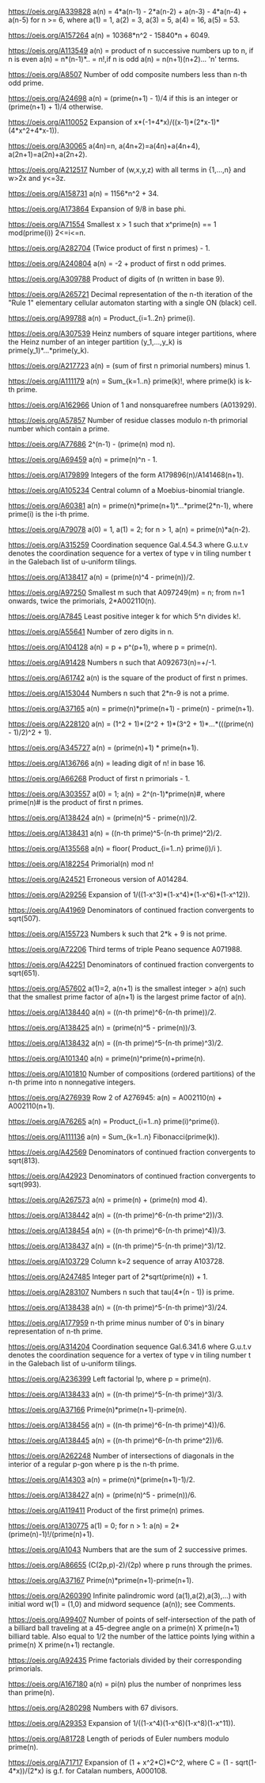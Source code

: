https://oeis.org/A339828 a(n) = 4\*a(n-1) - 2\*a(n-2) + a(n-3) - 4\*a(n-4) + a(n-5) for n >= 6, where a(1) = 1, a(2) = 3, a(3) = 5, a(4) = 16, a(5) = 53.

https://oeis.org/A157264 a(n) = 10368\*n^2 - 15840\*n + 6049.

https://oeis.org/A113549 a(n) = product of n successive numbers up to n, if n is even a(n) = n\*(n-1)\*.. = n!,if n is odd a(n) = n(n+1)(n+2)... 'n' terms.

https://oeis.org/A8507 Number of odd composite numbers less than n-th odd prime.

https://oeis.org/A24698 a(n) = (prime(n+1) - 1)/4 if this is an integer or (prime(n+1) + 1)/4 otherwise.

https://oeis.org/A110052 Expansion of x\*(-1+4\*x)/((x-1)\*(2\*x-1)\*(4\*x^2+4\*x-1)).

https://oeis.org/A30065 a(4n)=n, a(4n+2)=a(4n)+a(4n+4), a(2n+1)=a(2n)+a(2n+2).

https://oeis.org/A212517 Number of (w,x,y,z) with all terms in {1,...,n} and w>2x and y<=3z.

https://oeis.org/A158731 a(n) = 1156\*n^2 + 34.

https://oeis.org/A173864 Expansion of 9/8 in base phi.

https://oeis.org/A71554 Smallest x > 1 such that x^prime(n) == 1 mod(prime(i)) 2<=i<=n.

https://oeis.org/A282704 (Twice product of first n primes) - 1.

https://oeis.org/A240804 a(n) = -2 + product of first n odd primes.

https://oeis.org/A309788 Product of digits of (n written in base 9).

https://oeis.org/A265721 Decimal representation of the n-th iteration of the "Rule 1" elementary cellular automaton starting with a single ON (black) cell.

https://oeis.org/A99788 a(n) = Product_{i=1..2n} prime(i).

https://oeis.org/A307539 Heinz numbers of square integer partitions, where the Heinz number of an integer partition (y_1,...,y_k) is prime(y_1)\*...\*prime(y_k).

https://oeis.org/A217723 a(n) = (sum of first n primorial numbers) minus 1.

https://oeis.org/A111179 a(n) = Sum_{k=1..n} prime(k)!, where prime(k) is k-th prime.

https://oeis.org/A162966 Union of 1 and nonsquarefree numbers (A013929).

https://oeis.org/A57857 Number of residue classes modulo n-th primorial number which contain a prime.

https://oeis.org/A77686 2^(n-1) - (prime(n) mod n).

https://oeis.org/A69459 a(n) = prime(n)^n - 1.

https://oeis.org/A179899 Integers of the form A179896(n)/A141468(n+1).

https://oeis.org/A105234 Central column of a Moebius-binomial triangle.

https://oeis.org/A60381 a(n) = prime(n)\*prime(n+1)\*...\*prime(2\*n-1), where prime(i) is the i-th prime.

https://oeis.org/A79078 a(0) = 1, a(1) = 2; for n > 1, a(n) = prime(n)\*a(n-2).

https://oeis.org/A315259 Coordination sequence Gal.4.54.3 where G.u.t.v denotes the coordination sequence for a vertex of type v in tiling number t in the Galebach list of u-uniform tilings.

https://oeis.org/A138417 a(n) = (prime(n)^4 - prime(n))/2.

https://oeis.org/A97250 Smallest m such that A097249(m) = n; from n=1 onwards, twice the primorials, 2\*A002110(n).

https://oeis.org/A7845 Least positive integer k for which 5^n divides k!.

https://oeis.org/A55641 Number of zero digits in n.

https://oeis.org/A104128 a(n) = p + p^(p+1), where p = prime(n).

https://oeis.org/A91428 Numbers n such that A092673(n)=+/-1.

https://oeis.org/A61742 a(n) is the square of the product of first n primes.

https://oeis.org/A153044 Numbers n such that 2\*n-9 is not a prime.

https://oeis.org/A37165 a(n) = prime(n)\*prime(n+1) - prime(n) - prime(n+1).

https://oeis.org/A228120 a(n) = (1^2 + 1)\*(2^2 + 1)\*(3^2 + 1)\*...\*(((prime(n) - 1)/2)^2 + 1).

https://oeis.org/A345727 a(n) = (prime(n)+1) \* prime(n+1).

https://oeis.org/A136766 a(n) = leading digit of n! in base 16.

https://oeis.org/A66268 Product of first n primorials - 1.

https://oeis.org/A303557 a(0) = 1; a(n) = 2^(n-1)\*prime(n)#, where prime(n)# is the product of first n primes.

https://oeis.org/A138424 a(n) = (prime(n)^5 - prime(n))/2.

https://oeis.org/A138431 a(n) = ((n-th prime)^5-(n-th prime)^2)/2.

https://oeis.org/A135568 a(n) = floor( Product_{i=1..n} prime(i)/i ).

https://oeis.org/A182254 Primorial(n) mod n!

https://oeis.org/A24521 Erroneous version of A014284.

https://oeis.org/A29256 Expansion of 1/((1-x^3)\*(1-x^4)\*(1-x^6)\*(1-x^12)).

https://oeis.org/A41969 Denominators of continued fraction convergents to sqrt(507).

https://oeis.org/A155723 Numbers k such that 2\*k + 9 is not prime.

https://oeis.org/A72206 Third terms of triple Peano sequence A071988.

https://oeis.org/A42251 Denominators of continued fraction convergents to sqrt(651).

https://oeis.org/A57602 a(1)=2, a(n+1) is the smallest integer > a(n) such that the smallest prime factor of a(n+1) is the largest prime factor of a(n).

https://oeis.org/A138440 a(n) = ((n-th prime)^6-(n-th prime))/2.

https://oeis.org/A138425 a(n) = (prime(n)^5 - prime(n))/3.

https://oeis.org/A138432 a(n) = ((n-th prime)^5-(n-th prime)^3)/2.

https://oeis.org/A101340 a(n) = prime(n)^prime(n)+prime(n).

https://oeis.org/A101810 Number of compositions (ordered partitions) of the n-th prime into n nonnegative integers.

https://oeis.org/A276939 Row 2 of A276945: a(n) = A002110(n) + A002110(n+1).

https://oeis.org/A76265 a(n) = Product_{i=1..n} prime(i)^prime(i).

https://oeis.org/A111136 a(n) = Sum_{k=1..n} Fibonacci(prime(k)).

https://oeis.org/A42569 Denominators of continued fraction convergents to sqrt(813).

https://oeis.org/A42923 Denominators of continued fraction convergents to sqrt(993).

https://oeis.org/A267573 a(n) = prime(n) + (prime(n) mod 4).

https://oeis.org/A138442 a(n) = ((n-th prime)^6-(n-th prime^2))/3.

https://oeis.org/A138454 a(n) = ((n-th prime)^6-(n-th prime)^4))/3.

https://oeis.org/A138437 a(n) = ((n-th prime)^5-(n-th prime)^3)/12.

https://oeis.org/A103729 Column k=2 sequence of array A103728.

https://oeis.org/A247485 Integer part of 2\*sqrt(prime(n)) + 1.

https://oeis.org/A283107 Numbers n such that tau(4\*(n - 1)) is prime.

https://oeis.org/A138438 a(n) = ((n-th prime)^5-(n-th prime)^3)/24.

https://oeis.org/A177959 n-th prime minus number of 0's in binary representation of n-th prime.

https://oeis.org/A314204 Coordination sequence Gal.6.341.6 where G.u.t.v denotes the coordination sequence for a vertex of type v in tiling number t in the Galebach list of u-uniform tilings.

https://oeis.org/A236399 Left factorial !p, where p = prime(n).

https://oeis.org/A138433 a(n) = ((n-th prime)^5-(n-th prime)^3)/3.

https://oeis.org/A37166 Prime(n)\*prime(n+1)-prime(n).

https://oeis.org/A138456 a(n) = ((n-th prime)^6-(n-th prime)^4))/6.

https://oeis.org/A138445 a(n) = ((n-th prime)^6-(n-th prime^2))/6.

https://oeis.org/A262248 Number of intersections of diagonals in the interior of a regular p-gon where p is the n-th prime.

https://oeis.org/A14303 a(n) = prime(n)\*(prime(n+1)-1)/2.

https://oeis.org/A138427 a(n) = (prime(n)^5 - prime(n))/6.

https://oeis.org/A119411 Product of the first prime(n) primes.

https://oeis.org/A130775 a(1) = 0; for n > 1: a(n) = 2\*(prime(n)-1)!/(prime(n)+1).

https://oeis.org/A1043 Numbers that are the sum of 2 successive primes.

https://oeis.org/A86655 (C(2p,p)-2)/(2p) where p runs through the primes.

https://oeis.org/A37167 Prime(n)\*prime(n+1)-prime(n+1).

https://oeis.org/A260390 Infinite palindromic word (a(1),a(2),a(3),...) with initial word w(1) = (1,0) and midword sequence (a(n)); see Comments.

https://oeis.org/A99407 Number of points of self-intersection of the path of a billiard ball traveling at a 45-degree angle on a prime(n) X prime(n+1) billiard table. Also equal to 1/2 the number of the lattice points lying within a prime(n) X prime(n+1) rectangle.

https://oeis.org/A92435 Prime factorials divided by their corresponding primorials.

https://oeis.org/A167180 a(n) = pi(n) plus the number of nonprimes less than prime(n).

https://oeis.org/A280298 Numbers with 67 divisors.

https://oeis.org/A29353 Expansion of 1/((1-x^4)(1-x^6)(1-x^8)(1-x^11)).

https://oeis.org/A81728 Length of periods of Euler numbers modulo prime(n).

https://oeis.org/A71717 Expansion of (1 + x^2\*C)\*C^2, where C = (1 - sqrt(1-4\*x))/(2\*x) is g.f. for Catalan numbers, A000108.

